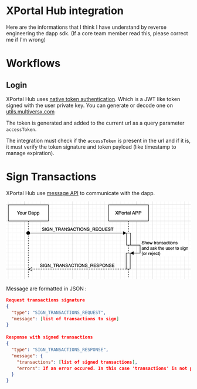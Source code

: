 # XPortal Hub integration

Here are the informations that I think I have understand by reverse engineering the dapp sdk. (If a core team member read this, please correct me if I'm wrong)

# Workflows

## Login

XPortal Hub uses [native token authentication](https://github.com/multiversx/mx-sdk-js-native-auth-client). Which is a JWT like token signed with the user private key. You can generate or decode one on [utils.multiversx.com](https://utils.multiversx.com/auth?network=devnet)

The token is generated and added to the current url as a query parameter `accessToken`.

The integration must check if the `accessToken` is present in the url and if it is, it must verify the token signature and token payload (like timestamp to manage expiration).

# Sign Transactions

XPortal Hub use [message API](https://developer.mozilla.org/en-US/docs/Web/API/Window/postMessage) to communicate with the dapp.

![Transactions workflow](./workflows_sign_transactions.png)

Message are formatted in JSON :
```json
Request transactions signature
{
  "type": "SIGN_TRANSACTIONS_REQUEST",
  "message": [list of transactions to sign]
}

Response with signed transactions
{
  "type": "SIGN_TRANSACTIONS_RESPONSE",
  "message": {
    "transactions": [list of signed transactions],
    "errors": If an error occured. In this case 'transactions' is not present
  }
}
```